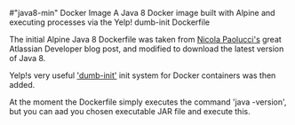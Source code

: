 #"java8-min" Docker Image
A Java 8 Docker image built with Alpine and executing processes via the Yelp! dumb-init Dockerfile

The initial Alpine Java 8 Dockerfile was taken from [Nicola Paolucci's](https://developer.atlassian.com/blog/2015/08/minimal-java-docker-containers/)
great Atlassian Developer blog post, and modified to download the latest version of Java 8.

Yelp!s very useful ['dumb-init'](http://engineeringblog.yelp.com/2016/01/dumb-init-an-init-for-docker.html) init system
for Docker containers was then added.

At the moment the Dockerfile simply executes the command 'java -version', but you can aad you chosen executable JAR
file and execute this.
